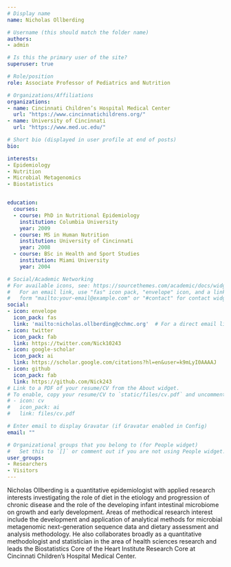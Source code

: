 ```yaml
---
# Display name
name: Nicholas Ollberding

# Username (this should match the folder name)
authors:
- admin

# Is this the primary user of the site?
superuser: true

# Role/position
role: Associate Professor of Pediatrics and Nutrition

# Organizations/Affiliations
organizations:
- name: Cincinnati Children’s Hospital Medical Center
  url: "https://www.cincinnatichildrens.org/"
- name: University of Cincinnati
  url: "https://www.med.uc.edu/"

# Short bio (displayed in user profile at end of posts)
bio:

interests:
- Epidemiology
- Nutrition
- Microbial Metagenomics
- Biostatistics


education:
  courses:
  - course: PhD in Nutritional Epidemiology
    institution: Columbia University
    year: 2009
  - course: MS in Human Nutrition
    institution: University of Cincinnati
    year: 2008
  - course: BSc in Health and Sport Studies
    institution: Miami University
    year: 2004

# Social/Academic Networking
# For available icons, see: https://sourcethemes.com/academic/docs/widgets/#icons
#   For an email link, use "fas" icon pack, "envelope" icon, and a link in the
#   form "mailto:your-email@example.com" or "#contact" for contact widget.
social:
- icon: envelope
  icon_pack: fas
  link: 'mailto:nicholas.ollberding@cchmc.org'  # For a direct email link, use "mailto:test@example.org".
- icon: twitter
  icon_pack: fab
  link: https://twitter.com/Nick10243
- icon: google-scholar
  icon_pack: ai
  link: https://scholar.google.com/citations?hl=en&user=k9mLyI0AAAAJ
- icon: github
  icon_pack: fab
  link: https://github.com/Nick243
# Link to a PDF of your resume/CV from the About widget.
# To enable, copy your resume/CV to `static/files/cv.pdf` and uncomment the lines below.  
# - icon: cv
#   icon_pack: ai
#   link: files/cv.pdf

# Enter email to display Gravatar (if Gravatar enabled in Config)
email: ""

# Organizational groups that you belong to (for People widget)
#   Set this to `[]` or comment out if you are not using People widget.  
user_groups:
- Researchers
- Visitors
---
```


Nicholas Ollberding is a quantitative epidemiologist with applied research interests investigating the role of diet in the etiology and progression of chronic disease and the role of the developing infant intestinal microbiome on growth and early development. Areas of methodical research interest include the development and application of analytical methods for microbial metagenomic next-generation sequence data and dietary assessment and analysis methodology. He also collaborates broadly as a quantitative methodologist and statistician in the area of health sciences research and leads the Biostatistics Core of the Heart Institute Research Core at Cincinnati Children’s Hospital Medical Center.
